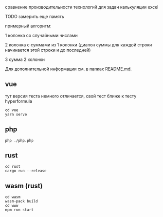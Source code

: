сравнение производительности технологий для задач калькуляции excel

TODO замерить еще память

примерный алгоритм:

1 колонка со случайными числами

2 колонка с суммами из 1 колонки (диапон суммы для каждой строки начинается этой строки и до последней)

3 сумма 2 колонки

Для дополнительной информации см. в папках README.md.

vue
---

тут версия теста немного отличается, свой тест ближе к тесту hyperformula

```
cd vue
yarn serve
```

php
---

```
php ./php.php
```

rust
---

```
cd rust
cargo run --release
```

wasm (rust)
-----------

```
cd wasm
wasm-pack build
cd www
npm run start
```
